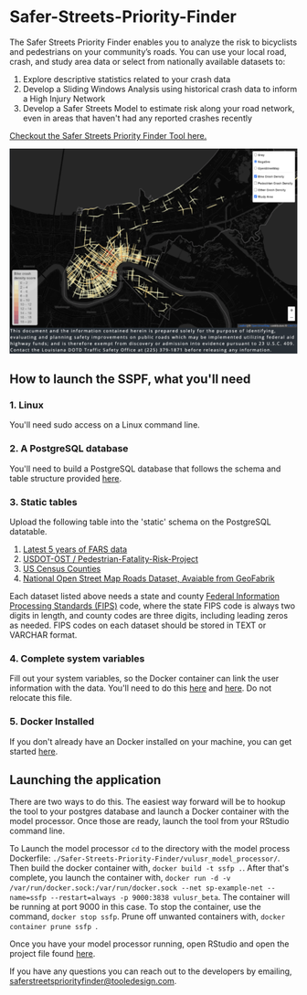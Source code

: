 # Safer-Streets-Priority-Finder

The Safer Streets Priority Finder enables you to analyze the risk to bicyclists and pedestrians on your community’s roads. You can use your local road, crash, and study area data or select from nationally available datasets to:

1. Explore descriptive statistics related to your crash data
2. Develop a Sliding Windows Analysis using historical crash data to inform a High Injury Network
3. Develop a Safer Streets Model to estimate risk along your road network, even in areas that haven't had any reported crashes recently

[Checkout the Safer Streets Priority Finder Tool here.](https://www.saferstreetspriorityfinder.com/)

<img width="677" alt="Screen Shot 2021-08-19 at 4 30 40 PM" src="https://github.com/tooledesign/Safer-Streets-Priority-Finder/blob/main/landing_page/images/nola_bike_crash_score_w_study_reduced_social_media.png">


## How to launch the SSPF, what you'll need

### 1. Linux 
You'll need sudo access on a Linux command line. 

### 2. A PostgreSQL database
You'll need to build a PostgreSQL database that follows the schema and table structure provided [here](https://github.com/tooledesign/Safer-Streets-Priority-Finder/blob/main/build_psql_db.sql).

### 3. Static tables 
Upload the following table into the 'static' schema on the PostgreSQL datatable. 
1. [Latest 5 years of FARS data](https://www.nhtsa.gov/file-downloads?p=nhtsa/downloads/FARS/)  
2. [USDOT-OST / Pedestrian-Fatality-Risk-Project](https://github.com/USDOT-OST/Pedestrian-Fatality-Risk-Project)
3. [US Census Counties](https://www.census.gov/data.html)
4. [National Open Street Map Roads Dataset, Avaiable from GeoFabrik](https://www.geofabrik.de/data/download.html)

Each dataset listed above needs a state and county [Federal Information Processing Standards (FIPS)](https://www.nist.gov/standardsgov/compliance-faqs-federal-information-processing-standards-fips#:~:text=FIPS%20are%20standards%20and%20guidelines,by%20the%20Secretary%20of%20Commerce) code, where the state FIPS code is always two digits in length, and county codes are three digits, including leading zeros as needed. FIPS codes on each dataset should be stored in TEXT or VARCHAR format. 

### 4. Complete system variables 
Fill out your system variables, so the Docker container can link the user information with the data. You'll need to do this [here](https://github.com/tooledesign/Safer-Streets-Priority-Finder/blob/main/safer_streets_priority_finder/env_variables.R) and [here](https://github.com/tooledesign/Safer-Streets-Priority-Finder/blob/main/vulusr_model_processor/env_variables.R). Do not relocate this file. 

### 5. Docker Installed 
If you don't already have an Docker installed on your machine, you can get started [here](https://docs.docker.com/get-docker/).

## Launching the application

There are two ways to do this. The easiest way forward will be to hookup the tool to your postgres database and launch a Docker container with the model processor. Once those are ready, launch the tool from your RStudio command line. 

To Launch the model processor ```cd``` to the directory with the model process Dockerfile: ```./Safer-Streets-Priority-Finder/vulusr_model_processor/```. Then build the docker container with, ```docker build -t ssfp .```. After that's complete, you launch the container with, ```docker run -d -v /var/run/docker.sock:/var/run/docker.sock --net sp-example-net --name=ssfp --restart=always -p 9000:3838 vulusr_beta```. The container will be running at port 9000 in this case. To stop the container, use the command, ```docker stop ssfp```. Prune off unwanted containers with, ```docker container prune ssfp ```. 

Once you have your model processor running, open RStudio and open the project file found [here](https://github.com/tooledesign/Safer-Streets-Priority-Finder/blob/main/safer_streets_priority_finder/safer_streets_priority_finder.Rproj).

If you have any questions you can reach out to the developers by emailing, saferstreetspriorityfinder@tooledesign.com.
